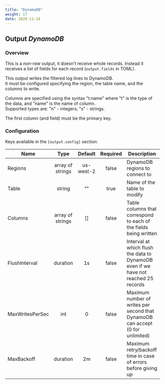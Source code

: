 ```yaml
---
title: "DynamoDB"
weight: 17
date: 2020-11-24
---
```

## Output *DynamoDB*

### Overview
This is a *non-raw* output, it doesn't receive whole records. Instead it receives a list of fields for each record (`output.fields` in TOML).


This output writes the filtered log lines to DynamoDB.  
 It must be
configured specifying the region, the table name, and the columns
to write.  

Columns are specified using the syntax "t:name" where "t"
is the type of the data, and "name" is the name of column.  
 Supported
types are: "n" - integers; "s" - strings.  

The first column (and field) must be the primary key.  



### Configuration

Keys available in the `[output.config]` section:

|Name|Type|Default|Required|Description|
|----|:--:|:-----:|:------:|-----------|
| Regions| array of strings| us-west-2| false| DynamoDB regions to connect to|
| Table| string| ""| true| Name of the table to modify|
| Columns| array of strings| []| false| Table columns that correspond to each of the fields being written|
| FlushInterval| duration| 1s| false| Interval at which flush the data to DynamoDB even if we have not reached 25 records|
| MaxWritesPerSec| int| 0| false| Maximum number of writes per second that DynamoDB can accept (0 for unlimited)|
| MaxBackoff| duration| 2m| false| Maximum retry/backoff time in case of errors before giving up|


